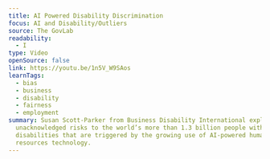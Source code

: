 ```yaml
---
title: AI Powered Disability Discrimination
focus: AI and Disability/Outliers
source: The GovLab
readability:
  - I
type: Video
openSource: false
link: https://youtu.be/1n5V_W9SAos
learnTags:
  - bias
  - business
  - disability
  - fairness
  - employment
summary: Susan Scott-Parker from Business Disability International explores the
  unacknowledged risks to the world’s more than 1.3 billion people with
  disabilities that are triggered by the growing use of AI-powered human
  resources technology.
---
```

